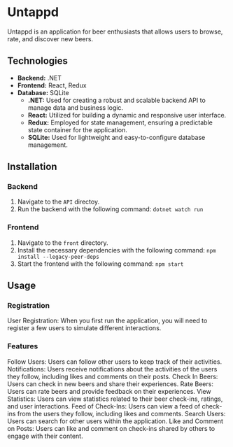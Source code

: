 # Untappd

Untappd is an application for beer enthusiasts that allows users to browse, rate, and discover new beers.

## Technologies

- **Backend:** .NET
- **Frontend:** React, Redux
- **Database:** SQLite
  - **.NET:** Used for creating a robust and scalable backend API to manage data and business logic.
  - **React:** Utilized for building a dynamic and responsive user interface.
  - **Redux:** Employed for state management, ensuring a predictable state container for the application.
  - **SQLite:** Used for lightweight and easy-to-configure database management.

## Installation

### Backend

1. Navigate to the `API` directoy.
2. Run the backend with the following command:
   `dotnet watch run`

### Frontend

1. Navigate to the `front` directory.
2. Install the necessary dependencies with the following command:
   `npm install --legacy-peer-deps`
3. Start the frontend with the following command:
   `npm start`

## Usage

### Registration

User Registration: When you first run the application, you will need to register a few users to simulate different interactions.

### Features

Follow Users: Users can follow other users to keep track of their activities.
Notifications: Users receive notifications about the activities of the users they follow, including likes and comments on their posts.
Check In Beers: Users can check in new beers and share their experiences.
Rate Beers: Users can rate beers and provide feedback on their experiences.
View Statistics: Users can view statistics related to their beer check-ins, ratings, and user interactions.
Feed of Check-Ins: Users can view a feed of check-ins from the users they follow, including likes and comments.
Search Users: Users can search for other users within the application.
Like and Comment on Posts: Users can like and comment on check-ins shared by others to engage with their content.
